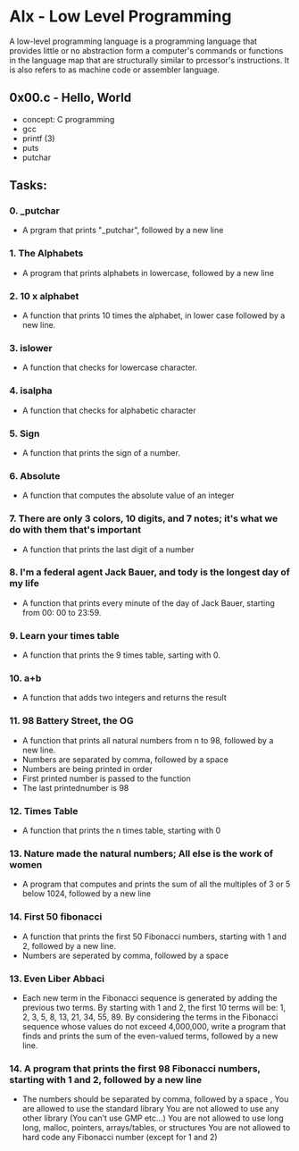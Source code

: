 # Alx - Low Level Programming
A low-level programming language is a programming language that provides little or no abstraction form a computer's commands or functions in the language map that are structurally similar to prcessor's instructions. It is also refers to as machine code or assembler language.

## 0x00.c - Hello, World
* concept: C programming
* gcc
* printf (3)
* puts
* putchar

## Tasks:

### 0. _putchar
* A prgram that prints "_putchar", followed by a new line

### 1. The Alphabets
* A program that prints alphabets in lowercase, followed by a new line

### 2. 10 x alphabet
* A function that prints 10 times the alphabet, in lower case followed by a new line.

### 3. islower
* A function that checks for lowercase character.

### 4. isalpha
* A function that checks for alphabetic character

### 5. Sign
* A function that prints the sign of a number.

### 6. Absolute
* A function that computes the absolute value of an integer

### 7. There are only 3 colors, 10 digits, and 7 notes; it's what we do with them that's important
* A function that prints the last digit of a number

### 8. I'm a federal agent Jack Bauer, and tody is the longest day of my life
* A function that prints every minute of the day of Jack Bauer, starting from 00: 00 to 23:59.

### 9. Learn your times table
* A function that prints the 9 times table, sarting with 0.

### 10. a+b
* A function that adds two integers and returns the result

### 11. 98 Battery Street, the OG
* A function that prints all natural numbers from n to 98, followed by a new line.
* Numbers are separated by comma, followed by a space
* Numbers are being printed in order
* First printed number is passed to the function
* The last printednumber is 98

### 12. Times Table
* A function that prints the n times table, starting with 0

### 13. Nature made the natural numbers; All else is the work of women
* A program that computes and prints the sum of all the multiples of 3 or 5 below 1024, followed by a new line

### 14. First 50 fibonacci
* A function that prints the first 50 Fibonacci numbers, starting with 1 and 2, followed by a new line.
* Numbers are seperated by comma, followed by a space

### 13. Even Liber Abbaci
* Each new term in the Fibonacci sequence is generated by adding the previous two terms. By starting with 1 and 2, the first 10 terms will be: 1, 2, 3, 5, 8, 13, 21, 34, 55, 89. By considering the terms in the Fibonacci sequence whose values do not exceed 4,000,000, write a program that finds and prints the sum of the even-valued terms, followed by a new line.

### 14. A program that prints the first 98 Fibonacci numbers, starting with 1 and 2, followed by a new line
* The numbers should be separated by comma, followed by a space ,
You are allowed to use the standard library
You are not allowed to use any other library (You can’t use GMP etc…)
You are not allowed to use long long, malloc, pointers, arrays/tables, or structures
You are not allowed to hard code any Fibonacci number (except for 1 and 2)

